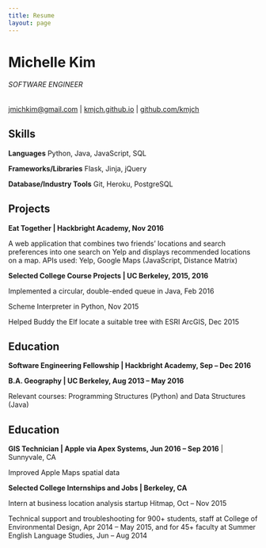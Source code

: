 ```yaml
---
title: Resume
layout: page
---
```


# Michelle Kim
###### SOFTWARE ENGINEER
jmichkim@gmail.com | [kmjch.github.io](https://kmjch.github.io) | [github.com/kmjch](https://www.github.com/kmjch)

Skills
------
__Languages__ Python, Java, JavaScript, SQL

__Frameworks/Libraries__ Flask, Jinja, jQuery

__Database/Industry Tools__ Git, Heroku, PostgreSQL

Projects
------
__Eat Together | Hackbright Academy, Nov 2016__

A web application that combines two friends’ locations and search preferences into one search on Yelp and displays recommended locations on a map.
APIs used: Yelp, Google Maps (JavaScript, Distance Matrix)

__Selected College Course Projects | UC Berkeley, 2015, 2016__

Implemented a circular, double-ended queue in Java, Feb 2016

Scheme Interpreter in Python, Nov 2015

Helped Buddy the Elf locate a suitable tree with ESRI ArcGIS, Dec 2015

Education
------
__Software Engineering Fellowship | Hackbright Academy, Sep – Dec 2016__

__B.A. Geography | UC Berkeley, Aug 2013 – May 2016__

Relevant courses: Programming Structures (Python) and Data Structures (Java)

Education
------
__GIS Technician | Apple via Apex Systems, Jun 2016 – Sep 2016__ | Sunnyvale, CA

Improved Apple Maps spatial data

__Selected College Internships and Jobs | Berkeley, CA__

Intern at business location analysis startup Hitmap, Oct – Nov 2015

Technical support and troubleshooting for 900+ students, staff at College of Environmental Design, Apr 2014 – May 2015, and for 45+ faculty at Summer English Language Studies, Jun – Aug 2014
